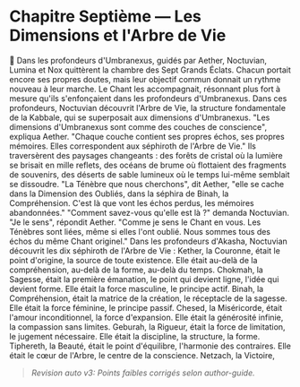 # Chapitre Septième — Les Dimensions et l'Arbre de Vie
🌌
Dans les profondeurs d'Umbranexus,
guidés par Aether,
Noctuvian, Lumina et Nox
quittèrent la chambre des Sept Grands Éclats.
Chacun portait encore ses propres doutes, mais leur objectif commun donnait un rythme nouveau à leur marche.
Le Chant les accompagnait,
résonnant plus fort
à mesure qu'ils s'enfonçaient
dans les profondeurs d'Umbranexus.
Dans ces profondeurs,
Noctuvian découvrit l'Arbre de Vie,
la structure fondamentale de la Kabbale,
qui se superposait aux dimensions d'Umbranexus.
"Les dimensions d'Umbranexus
sont comme des couches de conscience",
expliqua Aether.
"Chaque couche contient
ses propres échos,
ses propres mémoires.
Elles correspondent
aux séphiroth de l'Arbre de Vie."
Ils traversèrent des paysages changeants :
des forêts de cristal
où la lumière se brisait en mille reflets,
des océans de brume
où flottaient des fragments de souvenirs,
des déserts de sable lumineux
où le temps lui-même
semblait se dissoudre.
"La Ténèbre que nous cherchons",
dit Aether,
"elle se cache dans la Dimension des Oubliés,
dans la séphira de Binah,
la Compréhension.
C'est là que vont les échos perdus,
les mémoires abandonnées."
"Comment savez-vous qu'elle est là ?"
demanda Noctuvian.
"Je le sens",
répondit Aether.
"Comme je sens le Chant en vous.
Les Ténèbres sont liées,
même si elles l'ont oublié.
Nous sommes tous des échos
du même Chant originel."
Dans les profondeurs d'Akasha,
Noctuvian découvrit
les dix séphiroth de l'Arbre de Vie :
Kether, la Couronne,
était le point d'origine,
la source de toute existence.
Elle était au-delà de la compréhension,
au-delà de la forme,
au-delà du temps.
Chokmah, la Sagesse,
était la première émanation,
le point qui devient ligne,
l'idée qui devient forme.
Elle était la force masculine,
le principe actif.
Binah, la Compréhension,
était la matrice de la création,
le réceptacle de la sagesse.
Elle était la force féminine,
le principe passif.
Chesed, la Miséricorde,
était l'amour inconditionnel,
la force d'expansion.
Elle était la générosité infinie,
la compassion sans limites.
Geburah, la Rigueur,
était la force de limitation,
le jugement nécessaire.
Elle était la discipline,
la structure,
la forme.
Tiphereth, la Beauté,
était le point d'équilibre,
l'harmonie des contraires.
Elle était le cœur de l'Arbre,
le centre de la conscience.
Netzach, la Victoire,
> _Revision auto v3: Points faibles corrigés selon author-guide._
